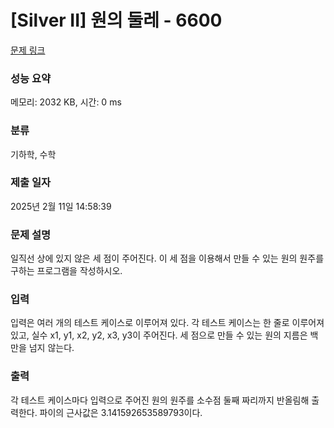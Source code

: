 # [Silver II] 원의 둘레 - 6600 

[문제 링크](https://www.acmicpc.net/problem/6600) 

### 성능 요약

메모리: 2032 KB, 시간: 0 ms

### 분류

기하학, 수학

### 제출 일자

2025년 2월 11일 14:58:39

### 문제 설명

<p>일직선 상에 있지 않은 세 점이 주어진다. 이 세 점을 이용해서 만들 수 있는 원의 원주를 구하는 프로그램을 작성하시오.</p>

### 입력 

 <p>입력은 여러 개의 테스트 케이스로 이루어져 있다. 각 테스트 케이스는 한 줄로 이루어져 있고, 실수 x1, y1, x2, y2, x3, y3이 주어진다. 세 점으로 만들 수 있는 원의 지름은 백만을 넘지 않는다.</p>

### 출력 

 <p>각 테스트 케이스마다 입력으로 주어진 원의 원주를 소수점 둘째 짜리까지 반올림해 출력한다. 파이의 근사값은 3.141592653589793이다.</p>

